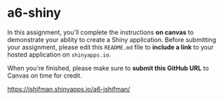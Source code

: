 # a6-shiny
In this assignment, you'll complete the instructions **on canvas** to demonstrate your ability to create a Shiny application. Before submitting your assignment, please edit this `README.md` file to **include a link** to your hosted application on `shinyapps.io`.

When you're finished, please make sure to **submit this GitHub URL** to Canvas on time for credit.

https://jshifman.shinyapps.io/a6-jshifman/
